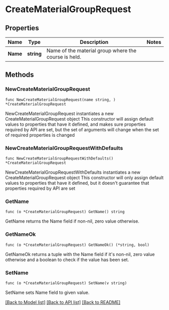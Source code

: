 # CreateMaterialGroupRequest

## Properties

Name | Type | Description | Notes
------------ | ------------- | ------------- | -------------
**Name** | **string** | Name of the material group where the course is held. | 

## Methods

### NewCreateMaterialGroupRequest

`func NewCreateMaterialGroupRequest(name string, ) *CreateMaterialGroupRequest`

NewCreateMaterialGroupRequest instantiates a new CreateMaterialGroupRequest object
This constructor will assign default values to properties that have it defined,
and makes sure properties required by API are set, but the set of arguments
will change when the set of required properties is changed

### NewCreateMaterialGroupRequestWithDefaults

`func NewCreateMaterialGroupRequestWithDefaults() *CreateMaterialGroupRequest`

NewCreateMaterialGroupRequestWithDefaults instantiates a new CreateMaterialGroupRequest object
This constructor will only assign default values to properties that have it defined,
but it doesn't guarantee that properties required by API are set

### GetName

`func (o *CreateMaterialGroupRequest) GetName() string`

GetName returns the Name field if non-nil, zero value otherwise.

### GetNameOk

`func (o *CreateMaterialGroupRequest) GetNameOk() (*string, bool)`

GetNameOk returns a tuple with the Name field if it's non-nil, zero value otherwise
and a boolean to check if the value has been set.

### SetName

`func (o *CreateMaterialGroupRequest) SetName(v string)`

SetName sets Name field to given value.



[[Back to Model list]](../README.md#documentation-for-models) [[Back to API list]](../README.md#documentation-for-api-endpoints) [[Back to README]](../README.md)


